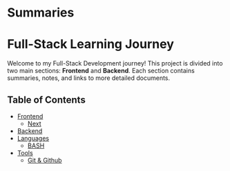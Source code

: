 # Summaries
# Full-Stack Learning Journey

Welcome to my Full-Stack Development journey! This project is divided into two main sections: **Frontend** and **Backend**. Each section contains summaries, notes, and links to more detailed documents.

## Table of Contents

- [Frontend](#frontend)
  - [Next](./Frontend/Next/README.NEXT.md)
- [Backend](#backend)
- [Languages]()
  - [BASH](./Languages/Bash/README.Bash.md)
- [Tools]()
  - [Git & Github](./Languages/Git&Github/README.Git&Github.md)
